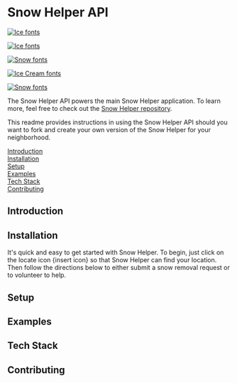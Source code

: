 # Snow Helper API

[![Ice fonts](https://see.fontimg.com/api/renderfont4/2z5e/eyJyIjoiZnMiLCJoIjoxNTIsInciOjE2MDAsImZzIjo5NSwiZmdjIjoiIzFBQ0VGNyIsImJnYyI6IiNGRkZGRkYiLCJ0IjoxfQ/U25vd2ZhbGw/estave.png)](https://www.fontspace.com/category/ice)

[![Ice fonts](https://see.fontimg.com/api/renderfont4/6YvAv/eyJyIjoiZnMiLCJoIjoxNTIsInciOjE2MDAsImZzIjo5NSwiZmdjIjoiIzFBQ0VGNyIsImJnYyI6IiNGRkZGRkYiLCJ0IjoxfQ/U25vd2ZhbGw/frozbite.png)](https://www.fontspace.com/category/ice)

[![Snow fonts](https://see.fontimg.com/api/renderfont4/RMo/eyJyIjoiZnMiLCJoIjoyMjksInciOjE2MDAsImZzIjoxNDMsImZnYyI6IiMxQUNFRjciLCJiZ2MiOiIjRkZGRkZGIiwidCI6MX0/U25vd2ZhbGw/al-snowmen.png)](https://www.fontspace.com/category/snow)

[![Ice Cream fonts](https://see.fontimg.com/api/renderfont4/ZVLgB/eyJyIjoiZnMiLCJoIjoxMTcsInciOjE2MDAsImZzIjo3MywiZmdjIjoiIzFBQ0VGNyIsImJnYyI6IiNGRkZGRkYiLCJ0IjoxfQ/U25vd2ZhbGw/sweetie-summer-personal-use.png)](https://www.fontspace.com/category/ice-cream)

[![Snow fonts](https://see.fontimg.com/api/renderfont4/RyxW/eyJyIjoiZnMiLCJoIjoxNDksInciOjE2MDAsImZzIjo5MywiZmdjIjoiIzFBQ0VGNyIsImJnYyI6IiNGRkZGRkYiLCJ0IjoxfQ/U25vd2ZhbGw/cf-tuques-regular.png)](https://www.fontspace.com/category/snow)

The Snow Helper API powers the main Snow Helper application. To learn more, feel free to check out the [Snow Helper repository]('https://github.com/Keyboardist08/snow-front').

This readme provides instructions in using the Snow Helper API should you want to fork and create your own version of the Snow Helper for your neighborhood.

[Introduction](#introduction)
<br>
[Installation](#installation)
<br>
[Setup](#setup)
<br>
[Examples](#examples)
<br>
[Tech Stack](#tech-stack)
<br>
[Contributing](#contributing)

## Introduction

## Installation

It's quick and easy to get started with Snow Helper. To begin, just click on the locate icon {insert icon} so that Snow Helper can find your location. Then follow the directions below to either submit a snow removal request or to volunteer to help.

## Setup

## Examples

## Tech Stack

## Contributing
